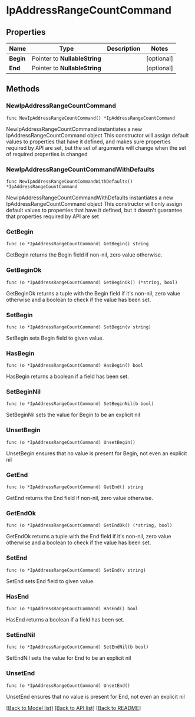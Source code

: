 # IpAddressRangeCountCommand

## Properties

Name | Type | Description | Notes
------------ | ------------- | ------------- | -------------
**Begin** | Pointer to **NullableString** |  | [optional] 
**End** | Pointer to **NullableString** |  | [optional] 

## Methods

### NewIpAddressRangeCountCommand

`func NewIpAddressRangeCountCommand() *IpAddressRangeCountCommand`

NewIpAddressRangeCountCommand instantiates a new IpAddressRangeCountCommand object
This constructor will assign default values to properties that have it defined,
and makes sure properties required by API are set, but the set of arguments
will change when the set of required properties is changed

### NewIpAddressRangeCountCommandWithDefaults

`func NewIpAddressRangeCountCommandWithDefaults() *IpAddressRangeCountCommand`

NewIpAddressRangeCountCommandWithDefaults instantiates a new IpAddressRangeCountCommand object
This constructor will only assign default values to properties that have it defined,
but it doesn't guarantee that properties required by API are set

### GetBegin

`func (o *IpAddressRangeCountCommand) GetBegin() string`

GetBegin returns the Begin field if non-nil, zero value otherwise.

### GetBeginOk

`func (o *IpAddressRangeCountCommand) GetBeginOk() (*string, bool)`

GetBeginOk returns a tuple with the Begin field if it's non-nil, zero value otherwise
and a boolean to check if the value has been set.

### SetBegin

`func (o *IpAddressRangeCountCommand) SetBegin(v string)`

SetBegin sets Begin field to given value.

### HasBegin

`func (o *IpAddressRangeCountCommand) HasBegin() bool`

HasBegin returns a boolean if a field has been set.

### SetBeginNil

`func (o *IpAddressRangeCountCommand) SetBeginNil(b bool)`

 SetBeginNil sets the value for Begin to be an explicit nil

### UnsetBegin
`func (o *IpAddressRangeCountCommand) UnsetBegin()`

UnsetBegin ensures that no value is present for Begin, not even an explicit nil
### GetEnd

`func (o *IpAddressRangeCountCommand) GetEnd() string`

GetEnd returns the End field if non-nil, zero value otherwise.

### GetEndOk

`func (o *IpAddressRangeCountCommand) GetEndOk() (*string, bool)`

GetEndOk returns a tuple with the End field if it's non-nil, zero value otherwise
and a boolean to check if the value has been set.

### SetEnd

`func (o *IpAddressRangeCountCommand) SetEnd(v string)`

SetEnd sets End field to given value.

### HasEnd

`func (o *IpAddressRangeCountCommand) HasEnd() bool`

HasEnd returns a boolean if a field has been set.

### SetEndNil

`func (o *IpAddressRangeCountCommand) SetEndNil(b bool)`

 SetEndNil sets the value for End to be an explicit nil

### UnsetEnd
`func (o *IpAddressRangeCountCommand) UnsetEnd()`

UnsetEnd ensures that no value is present for End, not even an explicit nil

[[Back to Model list]](../README.md#documentation-for-models) [[Back to API list]](../README.md#documentation-for-api-endpoints) [[Back to README]](../README.md)



